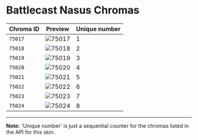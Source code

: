 # Battlecast Nasus Chromas

| Chroma ID | Preview | Unique number |
|---|---|---|
| `75017` | ![75017](https://raw.communitydragon.org/latest/plugins/rcp-be-lol-game-data/global/default/v1/champion-chroma-images/75/75017.png) | 1 |
| `75018` | ![75018](https://raw.communitydragon.org/latest/plugins/rcp-be-lol-game-data/global/default/v1/champion-chroma-images/75/75018.png) | 2 |
| `75019` | ![75019](https://raw.communitydragon.org/latest/plugins/rcp-be-lol-game-data/global/default/v1/champion-chroma-images/75/75019.png) | 3 |
| `75020` | ![75020](https://raw.communitydragon.org/latest/plugins/rcp-be-lol-game-data/global/default/v1/champion-chroma-images/75/75020.png) | 4 |
| `75021` | ![75021](https://raw.communitydragon.org/latest/plugins/rcp-be-lol-game-data/global/default/v1/champion-chroma-images/75/75021.png) | 5 |
| `75022` | ![75022](https://raw.communitydragon.org/latest/plugins/rcp-be-lol-game-data/global/default/v1/champion-chroma-images/75/75022.png) | 6 |
| `75023` | ![75023](https://raw.communitydragon.org/latest/plugins/rcp-be-lol-game-data/global/default/v1/champion-chroma-images/75/75023.png) | 7 |
| `75024` | ![75024](https://raw.communitydragon.org/latest/plugins/rcp-be-lol-game-data/global/default/v1/champion-chroma-images/75/75024.png) | 8 |

---

**Note:** 'Unique number' is just a sequential counter for the chromas listed in the API for this skin.